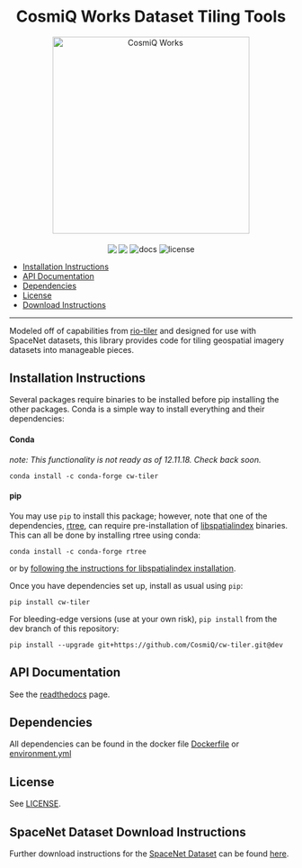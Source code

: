 <h1 align="center">CosmiQ Works Dataset Tiling Tools</h1>
<p align="center">
<a href="http://www.cosmiqworks.org"><img src="http://www.cosmiqworks.org/wp-content/uploads/2016/02/cropped-CosmiQ-Works-Logo_R_RGB.png" width="350" alt="CosmiQ Works"></a>
<br>
<br>
<img align="center" src="https://img.shields.io/pypi/pyversions/cw-tiler.svg">
<img align="center" src="https://img.shields.io/conda/vn/conda-forge/cw-tiler.svg">
<img align="center" src="https://readthedocs.org/projects/cw-tiler/badge/" alt="docs">
<img align="center" src="https://img.shields.io/github/license/cosmiq/cw-tiler.svg" alt="license">
</p>

- [Installation Instructions](#installation-instructions)
- [API Documentation](https://cw-eval.readthedocs.io/)
- [Dependencies](#dependencies)
- [License](#license)
- [Download Instructions](#spacenet-dataset-download-instructions)
---
Modeled off of capabilities from [rio-tiler](https://github.com/mapbox/rio-tiler) and designed for use with SpaceNet datasets, this library provides code for tiling geospatial imagery datasets into manageable pieces.


## Installation Instructions
Several packages require binaries to be installed before pip installing the other packages.  Conda is a simple way to install everything and their dependencies:

#### Conda
_note: This functionality is not ready as of 12.11.18. Check back soon._
```
conda install -c conda-forge cw-tiler
```

#### pip

You may use `pip` to install this package; however, note that one of the dependencies, [rtree](https://github.com/Toblerity/rtree), can require pre-installation of [libspatialindex](https://libspatialindex.github.io/) binaries. This can all be done by installing rtree using conda:
```
conda install -c conda-forge rtree
```
or by [following the instructions for libspatialindex installation](https://libspatialindex.github.io/).

Once you have dependencies set up, install as usual using `pip`:
```
pip install cw-tiler
```
For bleeding-edge versions (use at your own risk), `pip install` from the dev branch of this repository:
```
pip install --upgrade git+https://github.com/CosmiQ/cw-tiler.git@dev
```
## API Documentation
See the [readthedocs](https://cw-tiler.readthedocs.io/) page.

## Dependencies
All dependencies can be found in the docker file [Dockerfile](./Dockerfile) or
[environment.yml](./environment.yml)

## License
See [LICENSE](./LICENSE.txt).

## SpaceNet Dataset Download Instructions
Further download instructions for the [SpaceNet Dataset](https://github.com/SpaceNetChallenge/utilities/tree/master/content/download_instructions) can be found [here](https://github.com/SpaceNetChallenge/utilities/tree/master/content/download_instructions).
